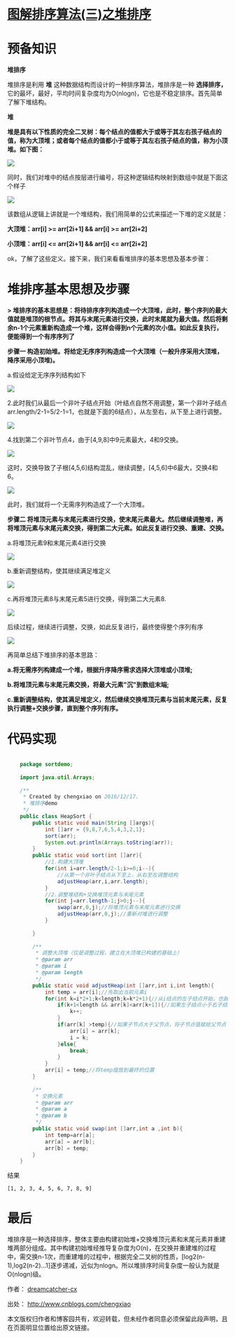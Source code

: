 # [图解排序算法(三)之堆排序][0]

# 预备知识

**堆排序**

堆排序是利用 **堆** 这种数据结构而设计的一种排序算法，堆排序是一种 **选择排序，** 它的最坏，最好，平均时间复杂度均为O(nlogn)，它也是不稳定排序。首先简单了解下堆结构。

**堆**

**堆是具有以下性质的完全二叉树：每个结点的值都大于或等于其左右孩子结点的值，称为大顶堆；或者每个结点的值都小于或等于其左右孩子结点的值，称为小顶堆。如下图：**

![][1]

同时，我们对堆中的结点按层进行编号，将这种逻辑结构映射到数组中就是下面这个样子

![][2]

该数组从逻辑上讲就是一个堆结构，我们用简单的公式来描述一下堆的定义就是：

**大顶堆：arr[i] >= arr[2i+1] && arr[i] >= arr[2i+2]**

**小顶堆：arr[i] <= arr[2i+1] && arr[i] <= arr[2i+2]**

ok，了解了这些定义。接下来，我们来看看堆排序的基本思想及基本步骤：

# 堆排序基本思想及步骤

 **> 堆排序的基本思想是：将待排序序列构造成一个大顶堆，此时，整个序列的最大值就是堆顶的根节点。将其与末尾元素进行交换，此时末尾就为最大值。然后将剩余n-1个元素重新构造成一个堆，这样会得到n个元素的次小值。如此反复执行，便能得到一个有序序列了**

 **步骤一 构造初始堆。将给定无序序列构造成一个大顶堆（一般升序采用大顶堆，降序采用小顶堆)。**

a.假设给定无序序列结构如下

![][3]

2.此时我们从最后一个非叶子结点开始（叶结点自然不用调整，第一个非叶子结点 arr.length/2-1=5/2-1=1，也就是下面的6结点），从左至右，从下至上进行调整。

![][4]

4.找到第二个非叶节点4，由于[4,9,8]中9元素最大，4和9交换。

![][5]

这时，交换导致了子根[4,5,6]结构混乱，继续调整，[4,5,6]中6最大，交换4和6。

![][6]

此时，我们就将一个无需序列构造成了一个大顶堆。

**步骤二 将堆顶元素与末尾元素进行交换，使末尾元素最大。然后继续调整堆，再将堆顶元素与末尾元素交换，得到第二大元素。如此反复进行交换、重建、交换。**

a.将堆顶元素9和末尾元素4进行交换

![][7]

b.重新调整结构，使其继续满足堆定义

![][8]

c.再将堆顶元素8与末尾元素5进行交换，得到第二大元素8.

![][9]

后续过程，继续进行调整，交换，如此反复进行，最终使得整个序列有序

![][10]

再简单总结下堆排序的基本思路：

**a.将无需序列构建成一个堆，根据升序降序需求选择大顶堆或小顶堆;**

**b.将堆顶元素与末尾元素交换，将最大元素"沉"到数组末端;**

**c.重新调整结构，使其满足堆定义，然后继续交换堆顶元素与当前末尾元素，反复执行调整+交换步骤，直到整个序列有序。**

# 代码实现

 
```java

    package sortdemo;
    
    import java.util.Arrays;
    
    /**
     * Created by chengxiao on 2016/12/17.
     * 堆排序demo
     */
    public class HeapSort {
        public static void main(String []args){
            int []arr = {9,8,7,6,5,4,3,2,1};
            sort(arr);
            System.out.println(Arrays.toString(arr));
        }
        public static void sort(int []arr){
            //1.构建大顶堆
            for(int i=arr.length/2-1;i>=0;i--){
                //从第一个非叶子结点从下至上，从右至左调整结构
                adjustHeap(arr,i,arr.length);
            }
            //2.调整堆结构+交换堆顶元素与末尾元素
            for(int j=arr.length-1;j>0;j--){
                swap(arr,0,j);//将堆顶元素与末尾元素进行交换
                adjustHeap(arr,0,j);//重新对堆进行调整
            }
    
        }
    
        /**
         * 调整大顶堆（仅是调整过程，建立在大顶堆已构建的基础上）
         * @param arr
         * @param i
         * @param length
         */
        public static void adjustHeap(int []arr,int i,int length){
            int temp = arr[i];//先取出当前元素i
            for(int k=i*2+1;k<length;k=k*2+1){//从i结点的左子结点开始，也就是2i+1处开始
                if(k+1<length && arr[k]<arr[k+1]){//如果左子结点小于右子结点，k指向右子结点
                    k++;
                }
                if(arr[k] >temp){//如果子节点大于父节点，将子节点值赋给父节点（不用进行交换）
                    arr[i] = arr[k];
                    i = k;
                }else{
                    break;
                }
            }
            arr[i] = temp;//将temp值放到最终的位置
        }
    
        /**
         * 交换元素
         * @param arr
         * @param a
         * @param b
         */
        public static void swap(int []arr,int a ,int b){
            int temp=arr[a];
            arr[a] = arr[b];
            arr[b] = temp;
        }
    }
```

结果

    [1, 2, 3, 4, 5, 6, 7, 8, 9]

# 最后

 堆排序是一种选择排序，整体主要由构建初始堆+交换堆顶元素和末尾元素并重建堆两部分组成。其中构建初始堆经推导复杂度为O(n)，在交换并重建堆的过程中，需交换n-1次，而重建堆的过程中，根据完全二叉树的性质，[log2(n-1),log2(n-2)...1]逐步递减，近似为nlogn。所以堆排序时间复杂度一般认为就是O(nlogn)级。

作者： [dreamcatcher-cx][11]

出处： [<http://www.cnblogs.com/chengxiao>][11]

本文版权归作者和博客园共有，欢迎转载，但未经作者同意必须保留此段声明，且在页面明显位置给出原文链接。

[0]: http://www.cnblogs.com/chengxiao/p/6129630.html
[1]: ../img/675658660.png
[2]: ../img/2092264199.png
[3]: ../img/934327647.png
[4]: ../img/270379236.png
[5]: ../img/1823585260.png
[6]: ../img/1142194411.png
[7]: ../img/1455153342.png
[8]: ../img/1280388728.png
[9]: ../img/1114983222.png
[10]: ../img/935654830.png
[11]: http://www.cnblogs.com/chengxiao/